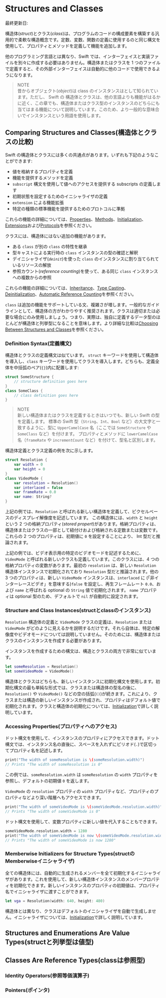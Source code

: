 # Structures and Classes

最終更新日:

構造体(*struct*)とクラス(*class*)は、プログラムのコードの構成要素を構築する汎用的で柔軟な構造概念です。定数、変数、関数の定義に使用するのと同じ構文を使用して、プロパティとメソッドを定義して機能を追加します。

他のプログラミング言語とは異なり、Swift では、インターフェイスと実装ファイルを別々に作成する必要はありません。構造体またはクラスを 1 つのファイルで定義すると、その外部インターフェイスは自動的に他のコードで使用できるようになります。

> NOTE  
> 昔からオブジェクト(*object*)は class のインスタンスはとして知られています。ただし、 Swift の 構造体とクラスは、他の言語よりも機能がはるかに近く、この章でも、構造体またはクラス型のインスタンスのどちらにも当てはまる機能について説明しています。このため、より一般的な意味合いでインスタンスという用語を使用します。

## Comparing Structures and Classes(構造体とクラスの比較)

Swift の構造体とクラスには多くの共通点があります。いずれも下記のようなことができます:

* 値を格納するプロパティを定義
* 機能を提供するメソッドを定義
* `subscript` 構文を使用して値へのアクセスを提供する subscripts の定義します
* 初期状態を設定するためのイニシャライザの定義
* `extension` による機能拡張
* 特定の種類の標準機能を提供するためのプロトコルに準拠

これらの機能の詳細については、[Properties](./properties.md)、[Methods](./methods.md)、[Initialization](./initialization.md)、[Extensions](../language-guide/extensions.md)および[Protocols](./protocols.md)を参照ください。

クラスには、構造体にはない追加の機能があります。

* ある `class` が別の `class` の特性を継承
* 型キャストによる実行時の `class` インスタンスの型の確認と解釈
* デイニシャライザ(*`deinit`*)を使った `class` のインスタンスに割り当てられているリソースの解放
* 参照カウント(*reference counting*)を使って、ある同じ `class` インスタンスへの複数からの参照

これらの機能の詳細については、[Inheritance](./inheritance.md)、[Type Casting](./type-casting.md)、[Deinitialization](./deinitialization.md)、[Automatic Reference Counting](./automatic-reference-counting.md)を参照ください。

`class` は追加の機能をサポートしている文、複雑さが増します。一般的なガイドラインとして、構造体の方がわかりやすく推奨されます。クラスは適切または必要な場合にのみ使用しましょう。つまり、実際は、独自に定義するデータ型のほとんどが構造体と列挙型になることを意味します。より詳細な比較は[Choosing Between Structures and Classes](https://developer.apple.com/documentation/swift/choosing_between_structures_and_classes)を参照ください。

### Definition Syntax(定義構文)

構造体とクラスの定義構文は似ています。 `struct` キーワードを使用して構造体を導入し、`class` キーワードを使用してクラスを導入します。どちらも、定義全体を中括弧のペア(`{}`)内に配置します:

```swift
struct SomeStructure {
    // structure definition goes here
}
class SomeClass {
    // class definition goes here
}
```

> NOTE  
> 新しい構造体またはクラスを定義するときはいつでも、新しい Swift の型を定義します。 標準の Swift 型（`String`、`Int`、`Bool` など）の大文字と一致するように、型に `UpperCamelCase` 名（ここでは `SomeStructure` や `SomeClass` など）を付けます。 プロパティとメソッドに `lowerCamelCase` 名（`frameRate` や `incrementCount` など）を付けて、型名と区別します。

構造体定義とクラス定義の例を次に示します。

```swift
struct Resolution {
    var width = 0
    var height = 0
}
class VideoMode {
    var resolution = Resolution()
    var interlaced = false
    var frameRate = 0.0
    var name: String?
}
```

上記の例では、`Resolution` と呼ばれる新しい構造体を定義して、ピクセルベースのディスプレイ解像度を記述しています。 この構造体には、`width` と `height` という 2 つの格納プロパティ(*stored propert*)があります。格納プロパティは、構造体またはクラスの一部として紐付けおよび格納される定数または変数です。これらの 2 つのプロパティは、初期値に `0` を設定することにより、 Int 型だと推論されます。

上記の例では、ビデオ表示用の特定のビデオモードを記述するために、`VideoMode` と呼ばれる新しいクラスも定義しています。このクラスには、4 つの格納プロパティの変数があります。最初の `resolution` は、新しい `Resolution` 構造体インスタンスで初期化されており `Resolution` 型だと推論されます。他の 3 つのプロパティは、新しい `VideoMode` インスタンスは、`interlaced` に (「非インターレースビデオ」を意味する)`false` を設定し、再生フレームレート `0.0`、および `name` と呼ばれる optional の `String` 値で初期化されます。 `name` プロパティは optional 型のため、デフォルトで `nil` が自動的に設定されます。

### Structure and Class Instances(structとclassのインスタンス)

`Resolution` 構造体の定義と `VideoMode` クラスの定義は、`Resolution` または `VideoMode` がどのように見えるかを説明するだけです。それら自体は、特定の解像度やビデオモードについては説明していません。そのためには、構造体またはクラスのインスタンスを作成する必要があります。

インスタンスを作成するための構文は、構造とクラスの両方で非常に似ています。

```swift
let someResolution = Resolution()
let someVideoMode = VideoMode()
```

構造体とクラスはどちらも、新しいインスタンスに初期化構文を使用します。初期化構文の最も単純な形式では、クラスまたは構造体の型名の後に、`Resolution()` や `VideoMode()` などの空の括弧(`()`)が続きます。これにより、クラスまたは構造の新しいインスタンスが作成され、プロパティはデフォルト値で初期化されます。クラスと構造体の初期化については、[Initialization](./initialization.md)で詳しく説明しています。

### Accessing Properties(プロパティへのアクセス)

ドット構文を使用して、インスタンスのプロパティにアクセスできます。ドット構文では、インスタンス名の直後に、スペースを入れずにピリオド(`.`)で区切ってプロパティ名を記述します。

```swift
print("The width of someResolution is \(someResolution.width)")
// Prints "The width of someResolution is 0"
```

この例では、`someResolution.width` は `someResolution` の `width` プロパティを参照し、デフォルトの初期値 `0` を返します。

`VideoMode` の `resolution` プロパティの `width` プロパティなど、プロパティのプロパティなどより深い階層へもアクセスできます。

```swift
print("The width of someVideoMode is \(someVideoMode.resolution.width)")
// Prints "The width of someVideoMode is 0"
```

ドット構文を使用して、変数プロパティに新しい値を代入することもできます。

```swift
someVideoMode.resolution.width = 1280
print("The width of someVideoMode is now \(someVideoMode.resolution.width)")
// Prints "The width of someVideoMode is now 1280"
```

### Memberwise Initializers for Structure Types(structのMemberwiseイニシャライザ)

全ての構造体には、自動的に生成されるメンバーを全て初期化するイニシャライザがあります。これを使用して、新しい構造体インスタンスのメンバープロパティを初期化できます。新しいインスタンスのプロパティの初期値は、プロパティ名でイニシャライザに渡すことができます。

```swift
let vga = Resolution(width: 640, height: 480)
```

構造体とは異なり、クラスはデフォルトのイニシャライザを自動で生成しません。イニシャライザについては、[Initialization](./initialization.md)で詳しく説明しています。

## Structures and Enumerations Are Value Types(structと列挙型は値型)

## Classes Are Reference Types(classは参照型)

### Identity Operators(参照等価演算子)

### Pointers(ポインタ)
